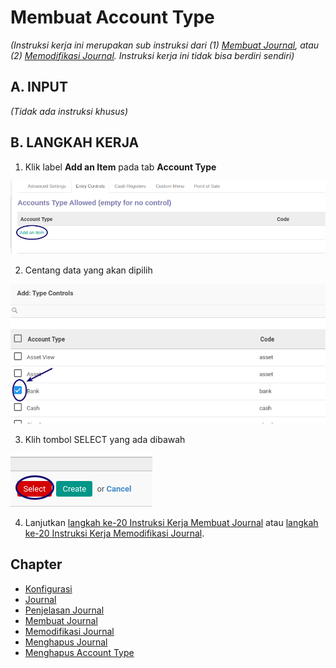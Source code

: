 # Membuat Account Type

*(Instruksi kerja ini merupakan sub instruksi dari (1) [Membuat Journal](./membuat.md), atau (2) [Memodifikasi Journal](./memodifikasi.md). Instruksi kerja ini tidak bisa berdiri sendiri)*

## A. INPUT

*(Tidak ada instruksi khusus)*

## B. LANGKAH KERJA

1. Klik label **Add an Item** pada tab **Account Type**

![](../../img/journal/tombol-add-item.png)

2. Centang data yang akan dipilih

![](../../img/journal/tombol-pilih-account-type.png)

3. Klih tombol SELECT yang ada dibawah

![](../../img/journal/tombol-select-account-type.png)

4. Lanjutkan [langkah ke-20 Instruksi Kerja Membuat Journal](./membuat.md#l20) atau [langkah ke-20 Instruksi Kerja Memodifikasi Journal](./memodifikasi.md#l20).

## Chapter
- [Konfigurasi](../../konfigurasi.md)
- [Journal](../journal.md)
- [Penjelasan Journal](penjelasan.md)
- [Membuat Journal](membuat.md)
- [Memodifikasi Journal](memodifikasi.md)
- [Menghapus Journal](menghapus.md)
- [Menghapus Account Type](hapus-account-type.md)
